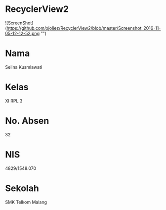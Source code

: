 # RecyclerView2
![ScreenShot] (https://github.com/xjoliez/RecyclerView2/blob/master/Screenshot_2016-11-05-12-12-52.png "")
# Nama 
Selina Kusmiawati
# Kelas 
XI RPL 3
# No. Absen 
32
# NIS 
4829/1548.070
# Sekolah 
SMK Telkom Malang
